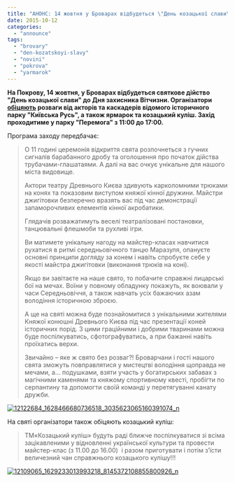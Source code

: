 ```yaml
---
title: "АНОНС: 14 жовтня у Броварах відбудеться \"День козацької слави\""
date: 2015-10-12
categories: 
  - "announce"
tags: 
  - "brovary"
  - "den-kozatskoyi-slavy"
  - "novini"
  - "pokrova"
  - "yarmarok"
---
```


**На Покрову, 14 жовтня, у Броварах відбудеться святкове дійство "День козацької слави" до Дня захисника Вітчизни. Організатори [обіцяють](https://www.facebook.com/events/1635409403367973/) розваги від акторів та каскадерів відомого історичного парку "Київська Русь", а також ярмарок та козацький куліш. Захід проходитиме у парку "Перемога" з 11:00 до 17:00.**

Програма заходу передбачає:

> О 11 годині церемонія відкриття свята розпочнеться з гучних сигналів барабанного дробу та оголошення про початок дійства трубачами-глашатаями. А далі на вас очкує унікальне для нашого міста видовище.
> 
> Актори театру Древнього Києва здивують карколомними трюками на конях та показовим виступом княжої кінної дружини. Майстри джигітовки безперечно вразять вас під час демонстрації запаморочливих елементів кінної акробатики.
> 
> Глядачів розважатимуть веселі театралізовані постановки, танцювальні флешмоби та рухливі ігри.
> 
> Ви матимете унікальну нагоду на майстер-класах навчитися рухатися в ритмі середньовічного танцю Маразуля, опануєте основні принципи догляду за конем і навіть спробуєте себе у якості майстра джигітовки (виконання трюків на коні).
> 
> Якщо ви завітаєте на наше свято, то побачите справжні лицарські бої на мечах. Воїни у повному обладунку покажуть, як воювали у часи Середньовіччя, а також навчать усіх бажаючих азам володіння історичною зброєю.
> 
> А ще на святі можна буде познайомитися з унікальними жителями Княжої конюшні Древнього Києва під час презентації коней історичних порід. З цими граційними і добрими тваринами можна буде поспілкуватись, сфотографуватись, а при бажанні навіть проїхатись верхи.
> 
> Звичайно – яке ж свято без розваг?! Броварчани і гості нашого свята зможуть повправлятися у мистецтві володіння щоправда не мечами, а… подушками, взяти участь у богатирських забавах з магічними каменями та княжому спортивному квесті, пробігти по серпантину та допомогти своїй команді у перетягуванні канату дружби.

[![12122684_1628466680736518_3035623065160391074_n](https://mpz.brovary.org/wp-content/uploads/2015/10/12122684_1628466680736518_3035623065160391074_n.jpg)](https://mpz.brovary.org/wp-content/uploads/2015/10/12122684_1628466680736518_3035623065160391074_n.jpg)

На святі організатори також обіцяють козацький куліш:

> ТМ«Козацький куліш» будуть раді ближче поспілкуватися зі всіма зацікавленими у відновленні української культури та провести майстер-клас (з 11.00 до 16.00)  і разом приготувати і потім з’їсти величезний чан справжнього козацького кулішу!!!

[![12109065_1629233013993218_8145372108855800926_n](https://mpz.brovary.org/wp-content/uploads/2015/10/12109065_1629233013993218_8145372108855800926_n.jpg)](https://mpz.brovary.org/wp-content/uploads/2015/10/12109065_1629233013993218_8145372108855800926_n.jpg)
